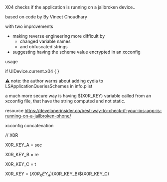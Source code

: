 X04 checks if the application is running on a jailbroken device..

based on code by By Vineet Choudhary

with two improvements
- making reverse engineering more difficult by
  - changed variable names
  - and obfuscated strings
- suggesting having the scheme value encrypted in an xcconfig

usage

  if UIDevice.current.x04 {
  }


⚠️ note: the author warns about adding cydia to LSApplicationQueriesSchemes in info.plist

a much more secure way is having $(X0R_KEY) variable called from an xcconfig file, that have the string computed and not static.

resource https://developerinsider.co/best-way-to-check-if-your-ios-app-is-running-on-a-jailbroken-phone/

xcconfig concatenation

// X0R

X0R_KEY_A = sec

X0R_KEY_B = re

X0R_KEY_C = t

X0R_KEY = $(X0R_KEY_A)$(X0R_KEY_B)$(X0R_KEY_C)

